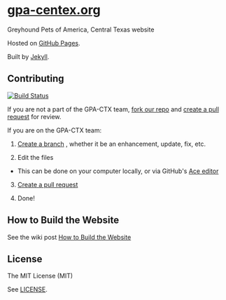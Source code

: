 # [gpa-centex.org](http://gpa-centex.org/)

Greyhound Pets of America, Central Texas website

Hosted on [GitHub Pages](https://pages.github.com/).

Built by [Jekyll](http://jekyllrb.com/).

## Contributing
[![Build Status](https://travis-ci.org/gpa-centex/gpa-centex.github.io.svg?branch=master)](https://travis-ci.org/gpa-centex/gpa-centex.github.io)

If you are not a part of the GPA-CTX team,
[fork our repo](https://help.github.com/articles/fork-a-repo) and
[create a pull request](https://help.github.com/articles/creating-a-pull-request) for review.

If you are on the GPA-CTX team:

1. [Create a branch](https://help.github.com/articles/creating-and-deleting-branches-within-your-repository)
, whether it be an enhancement, update, fix, etc.

2. Edit the files
  - This can be done on your computer locally, or via GitHub's
  [Ace editor](https://help.github.com/articles/editing-files-in-your-repository)

3. [Create a pull request](https://help.github.com/articles/creating-a-pull-request)

4. Done!

## How to Build the Website

See the wiki post [How to Build the Website](https://github.com/gpa-centex/gpa-centex.github.io/wiki/How-to-Build-the-Website)

## License

The MIT License (MIT)

See [LICENSE](https://github.com/gpa-centex/gpa-centex.github.io/blob/master/LICENSE).
